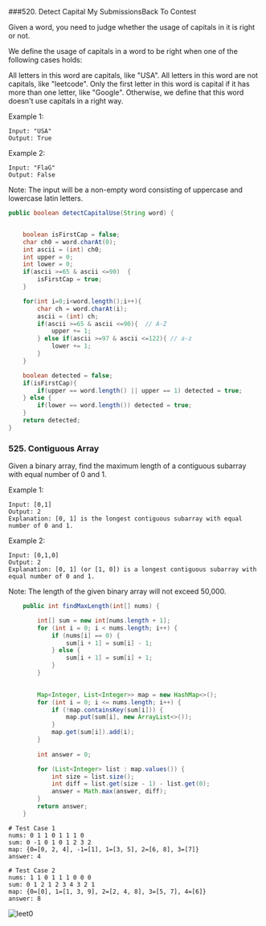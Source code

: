 
###520. Detect Capital My SubmissionsBack To Contest

Given a word, you need to judge whether the usage of capitals in it is right or not.

We define the usage of capitals in a word to be right when one of the following cases holds:

All letters in this word are capitals, like "USA".
All letters in this word are not capitals, like "leetcode".
Only the first letter in this word is capital if it has more than one letter, like "Google".
Otherwise, we define that this word doesn't use capitals in a right way.

Example 1:
```
Input: "USA"
Output: True
```
Example 2:
```
Input: "FlaG"
Output: False
```
Note: The input will be a non-empty word consisting of uppercase and lowercase latin letters.

```java
public boolean detectCapitalUse(String word) {


    boolean isFirstCap = false;
    char ch0 = word.charAt(0);
    int ascii = (int) ch0;
    int upper = 0;
    int lower = 0;
    if(ascii >=65 & ascii <=90)  {
        isFirstCap = true;
    }

    for(int i=0;i<word.length();i++){
        char ch = word.charAt(i);
        ascii = (int) ch;
        if(ascii >=65 & ascii <=90){  // A-Z
            upper += 1;
        } else if(ascii >=97 & ascii <=122){ // a-z
            lower += 1;
        }
    }

    boolean detected = false;
    if(isFirstCap){
        if(upper == word.length() || upper == 1) detected = true;
    } else {
        if(lower == word.length()) detected = true;
    }
    return detected;
}
```
### 525. Contiguous Array

Given a binary array, find the maximum length of a contiguous subarray with equal number of 0 and 1.

Example 1:
```
Input: [0,1]
Output: 2
Explanation: [0, 1] is the longest contiguous subarray with equal number of 0 and 1.
```
Example 2:
```
Input: [0,1,0]
Output: 2
Explanation: [0, 1] (or [1, 0]) is a longest contiguous subarray with equal number of 0 and 1.
```
Note: The length of the given binary array will not exceed 50,000.

```java
    public int findMaxLength(int[] nums) {

        int[] sum = new int[nums.length + 1];
        for (int i = 0; i < nums.length; i++) {
            if (nums[i] == 0) {
                sum[i + 1] = sum[i] - 1;
            } else {
                sum[i + 1] = sum[i] + 1;
            }
        }

        
        Map<Integer, List<Integer>> map = new HashMap<>();
        for (int i = 0; i <= nums.length; i++) {
            if (!map.containsKey(sum[i])) {
                map.put(sum[i], new ArrayList<>());
            }
            map.get(sum[i]).add(i);
        }
        
        int answer = 0;

        for (List<Integer> list : map.values()) {
        	int size = list.size();
        	int diff = list.get(size - 1) - list.get(0);
            answer = Math.max(answer, diff);
        }
        return answer;
    }
```

```
# Test Case 1
nums: 0 1 1 0 1 1 1 0 
sum: 0 -1 0 1 0 1 2 3 2 
map: {0=[0, 2, 4], -1=[1], 1=[3, 5], 2=[6, 8], 3=[7]}
answer: 4

# Test Case 2
nums: 1 1 0 1 1 1 0 0 0 
sum: 0 1 2 1 2 3 4 3 2 1 
map: {0=[0], 1=[1, 3, 9], 2=[2, 4, 8], 3=[5, 7], 4=[6]}
answer: 8
```

![leet0](https://cloud.githubusercontent.com/assets/5623445/23183601/996254a2-f84a-11e6-8407-4b092e3c4cd6.PNG)

